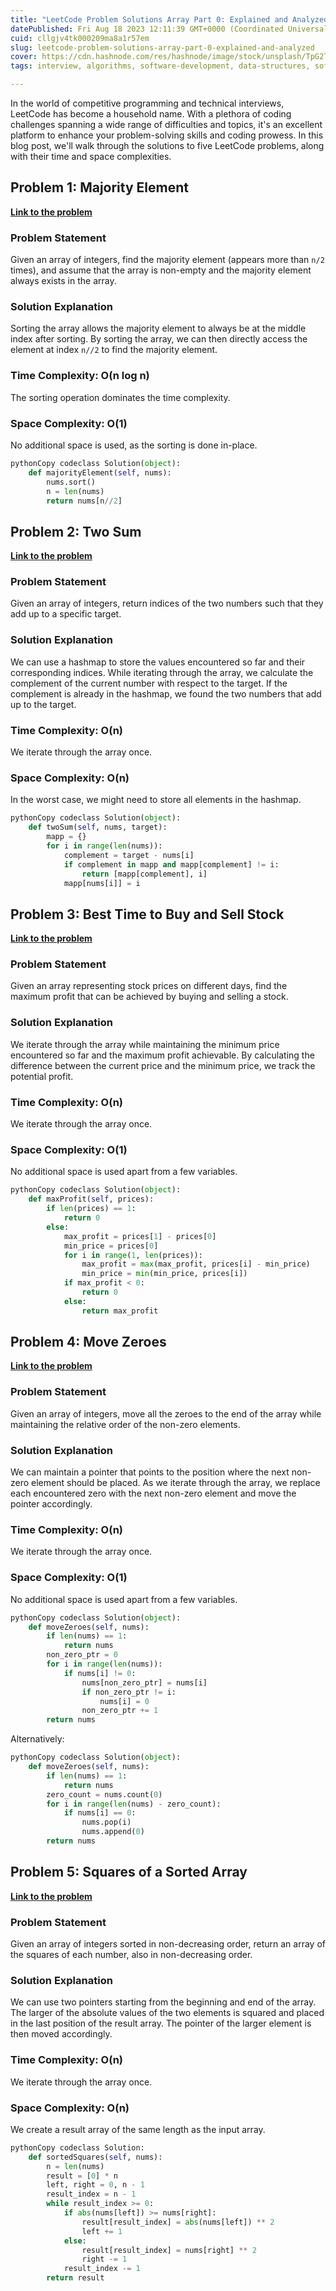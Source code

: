 ```yaml
---
title: "LeetCode Problem Solutions Array Part 0: Explained and Analyzed"
datePublished: Fri Aug 18 2023 12:11:39 GMT+0000 (Coordinated Universal Time)
cuid: cllgjv4tk000209ma8a1r57em
slug: leetcode-problem-solutions-array-part-0-explained-and-analyzed
cover: https://cdn.hashnode.com/res/hashnode/image/stock/unsplash/TpG2TBiclik/upload/dbbd1fd4119ec93ea589247b682140d3.jpeg
tags: interview, algorithms, software-development, data-structures, software-engineering

---
```


In the world of competitive programming and technical interviews, LeetCode has become a household name. With a plethora of coding challenges spanning a wide range of difficulties and topics, it's an excellent platform to enhance your problem-solving skills and coding prowess. In this blog post, we'll walk through the solutions to five LeetCode problems, along with their time and space complexities.

## **Problem 1: Majority Element**

[**Link to the problem**](https://leetcode.com/problems/majority-element/)

### **Problem Statement**

Given an array of integers, find the majority element (appears more than `n/2` times), and assume that the array is non-empty and the majority element always exists in the array.

### **Solution Explanation**

Sorting the array allows the majority element to always be at the middle index after sorting. By sorting the array, we can then directly access the element at index `n//2` to find the majority element.

### **Time Complexity: O(n log n)**

The sorting operation dominates the time complexity.

### **Space Complexity: O(1)**

No additional space is used, as the sorting is done in-place.

```python
pythonCopy codeclass Solution(object):
    def majorityElement(self, nums):
        nums.sort()
        n = len(nums)
        return nums[n//2]
```

## **Problem 2: Two Sum**

[**Link to the problem**](https://leetcode.com/problems/two-sum/)

### **Problem Statement**

Given an array of integers, return indices of the two numbers such that they add up to a specific target.

### **Solution Explanation**

We can use a hashmap to store the values encountered so far and their corresponding indices. While iterating through the array, we calculate the complement of the current number with respect to the target. If the complement is already in the hashmap, we found the two numbers that add up to the target.

### **Time Complexity: O(n)**

We iterate through the array once.

### **Space Complexity: O(n)**

In the worst case, we might need to store all elements in the hashmap.

```python
pythonCopy codeclass Solution(object):
    def twoSum(self, nums, target):
        mapp = {}
        for i in range(len(nums)):
            complement = target - nums[i]
            if complement in mapp and mapp[complement] != i:
                return [mapp[complement], i]
            mapp[nums[i]] = i
```

## **Problem 3: Best Time to Buy and Sell Stock**

[**Link to the problem**](https://leetcode.com/problems/best-time-to-buy-and-sell-stock/)

### **Problem Statement**

Given an array representing stock prices on different days, find the maximum profit that can be achieved by buying and selling a stock.

### **Solution Explanation**

We iterate through the array while maintaining the minimum price encountered so far and the maximum profit achievable. By calculating the difference between the current price and the minimum price, we track the potential profit.

### **Time Complexity: O(n)**

We iterate through the array once.

### **Space Complexity: O(1)**

No additional space is used apart from a few variables.

```python
pythonCopy codeclass Solution(object):
    def maxProfit(self, prices):
        if len(prices) == 1:
            return 0
        else:
            max_profit = prices[1] - prices[0]
            min_price = prices[0]
            for i in range(1, len(prices)):
                max_profit = max(max_profit, prices[i] - min_price)
                min_price = min(min_price, prices[i])
            if max_profit < 0:
                return 0
            else:
                return max_profit
```

## **Problem 4: Move Zeroes**

[**Link to the problem**](https://leetcode.com/problems/move-zeroes/)

### **Problem Statement**

Given an array of integers, move all the zeroes to the end of the array while maintaining the relative order of the non-zero elements.

### **Solution Explanation**

We can maintain a pointer that points to the position where the next non-zero element should be placed. As we iterate through the array, we replace each encountered zero with the next non-zero element and move the pointer accordingly.

### **Time Complexity: O(n)**

We iterate through the array once.

### **Space Complexity: O(1)**

No additional space is used apart from a few variables.

```python
pythonCopy codeclass Solution(object):
    def moveZeroes(self, nums):
        if len(nums) == 1:
            return nums
        non_zero_ptr = 0
        for i in range(len(nums)):
            if nums[i] != 0:
                nums[non_zero_ptr] = nums[i]
                if non_zero_ptr != i:
                    nums[i] = 0
                non_zero_ptr += 1
        return nums
```

Alternatively:

```python
pythonCopy codeclass Solution(object):
    def moveZeroes(self, nums):
        if len(nums) == 1:
            return nums
        zero_count = nums.count(0)
        for i in range(len(nums) - zero_count):
            if nums[i] == 0:
                nums.pop(i)
                nums.append(0)
        return nums
```

## **Problem 5: Squares of a Sorted Array**

[**Link to the problem**](https://leetcode.com/problems/squares-of-a-sorted-array/)

### **Problem Statement**

Given an array of integers sorted in non-decreasing order, return an array of the squares of each number, also in non-decreasing order.

### **Solution Explanation**

We can use two pointers starting from the beginning and end of the array. The larger of the absolute values of the two elements is squared and placed in the last position of the result array. The pointer of the larger element is then moved accordingly.

### **Time Complexity: O(n)**

We iterate through the array once.

### **Space Complexity: O(n)**

We create a result array of the same length as the input array.

```python
pythonCopy codeclass Solution:
    def sortedSquares(self, nums):
        n = len(nums)
        result = [0] * n
        left, right = 0, n - 1
        result_index = n - 1
        while result_index >= 0:
            if abs(nums[left]) >= nums[right]:
                result[result_index] = abs(nums[left]) ** 2
                left += 1
            else:
                result[result_index] = nums[right] ** 2
                right -= 1
            result_index -= 1
        return result
```